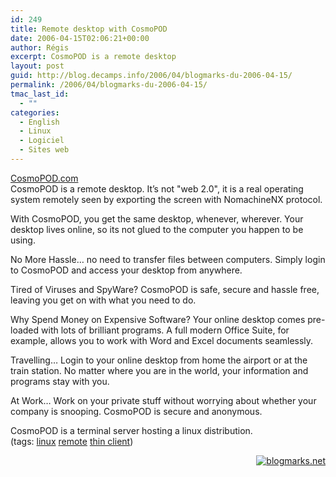 ```yaml
---
id: 249
title: Remote desktop with CosmoPOD
date: 2006-04-15T02:06:21+00:00
author: Régis
excerpt: CosmoPOD is a remote desktop
layout: post
guid: http://blog.decamps.info/2006/04/blogmarks-du-2006-04-15/
permalink: /2006/04/blogmarks-du-2006-04-15/
tmac_last_id:
  - ""
categories:
  - English
  - Linux
  - Logiciel
  - Sites web
---
```

[CosmoPOD.com](http://www.cosmopod.com/index.php)  
CosmoPOD is a remote desktop. It&rsquo;s not "web 2.0", it is a real operating system remotely seen by exporting the screen with NomachineNX protocol.

With CosmoPOD, you get the same desktop, whenever, wherever. Your desktop lives online, so its not glued to the computer you happen to be using.

No More Hassle&#8230; no need to transfer files between computers. Simply login to CosmoPOD and access your desktop from anywhere.

Tired of Viruses and SpyWare? CosmoPOD is safe, secure and hassle free, leaving you get on with what you need to do.

Why Spend Money on Expensive Software? Your online desktop comes pre-loaded with lots of brilliant programs. A full modern Office Suite, for example, allows you to work with Word and Excel documents seamlessly.

Travelling&#8230; Login to your online desktop from home the airport or at the train station. No matter where you are in the world, your information and programs stay with you.

At Work&#8230; Work on your private stuff without worrying about whether your company is snooping. CosmoPOD is secure and anonymous.

CosmoPOD is a terminal server hosting a linux distribution.  
(tags: <a rel="tag" href="http://blogmarks.net/tag/linux">linux</a> <a rel="tag" href="http://blogmarks.net/tag/remote">remote</a> <a rel="tag" href="http://blogmarks.net/tag/%22thin+client%22">thin client</a>)

<p style="text-align:right">
  <a href="http://blogmarks.net/user/Regis"><img src="http://blogmarks.net/img/button.png" alt="blogmarks.net" border="0" /></a>
</p>